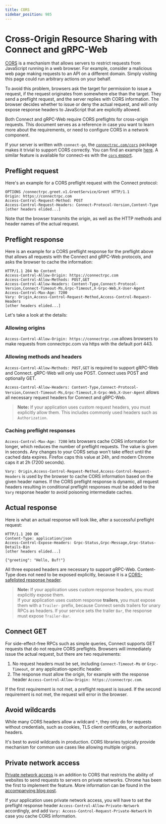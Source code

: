 ```yaml
---
title: CORS
sidebar_position: 985
---
```


# Cross-Origin Resource Sharing with Connect and gRPC-Web

[CORS](https://developer.mozilla.org/en-US/docs/Web/HTTP/CORS) is a mechanism 
that allows servers to restrict requests from JavaScript running in a web 
browser. For example, consider a malicious web page making requests to an API 
on a different domain. Simply visiting this page could run arbitrary actions on 
your behalf.

To avoid this problem, browsers ask the target for permission to issue a request,
if the request originates from somewhere else than the target. They send a
preflight request, and the server replies with CORS information. The browser 
decides whether to issue or deny the actual request, and will only expose 
response headers to JavaScript that are explicitly allowed.

Both Connect and gRPC-Web require CORS preflights for cross-origin requests.
This document serves as a reference in case you want to learn more about the
requirements, or need to configure CORS in a network component.

If your server is written with `connect-go`, the [`connectrpc.com/cors`](https://github.com/connectrpc/cors-go)
package makes it trivial to support CORS correctly. You can find an example [here](/docs/go/deployment#cors).
A similar feature is available for connect-es with the [`cors` export](/docs/node/server-plugins/#cors).



## Preflight request

Here's an example for a CORS preflight request with the Connect protocol:

```
OPTIONS /connectrpc.greet.v1.GreetService/Greet HTTP/1.1
Origin: https://connectrpc.com
Access-Control-Request-Method: POST
Access-Control-Request-Headers: Connect-Protocol-Version,Content-Type
[other headers elided...]
```

Note that the browser transmits the origin, as well as the HTTP methods and 
header names of the actual request.


## Preflight response

Here is an example for a CORS preflight response for the preflight above that
allows all requests with the Connect and gRPC-Web protocols, and asks the browser
to cache the information:

```
HTTP/1.1 204 No Content
Access-Control-Allow-Origin: https://connectrpc.com
Access-Control-Allow-Methods: POST,GET
Access-Control-Allow-Headers: Content-Type,Connect-Protocol-Version,Connect-Timeout-Ms,Grpc-Timeout,X-Grpc-Web,X-User-Agent
Access-Control-Max-Age: 7200
Vary: Origin,Access-Control-Request-Method,Access-Control-Request-Headers
[other headers elided...]
```

Let's take a look at the details:

### Allowing origins

`Access-Control-Allow-Origin: https://connectrpc.com` allows browsers to make 
requests from connectrpc.com via https with the default port 443. 


### Allowing methods and headers

`Access-Control-Allow-Methods: POST,GET` is required to support gRPC-Web and 
Connect. gRPC-Web will only use POST. Connect uses POST and optionally GET.

`Access-Control-Allow-Headers: Content-Type,Connect-Protocol-Version,Connect-Timeout-Ms,Grpc-Timeout,X-Grpc-Web,X-User-Agent`
allows all necessary request headers for Connect and gRPC-Web.

> **Note:** If your application uses custom request headers, you must explicitly 
> allow them. This includes commonly used headers such as `Authorization`.


### Caching preflight responses

`Access-Control-Max-Age: 7200` lets browsers cache CORS information for longer, 
which reduces the number of preflight requests. The value is given in seconds. 
Any changes to your CORS setup won't take effect until the cached data expires. 
Firefox caps this value at 24h, and modern Chrome caps it at 2h (7200 seconds).

`Vary: Origin,Access-Control-Request-Method,Access-Control-Request-Headers` is 
used by the browser to cache CORS information based on the given header names.
If the CORS preflight response is dynamic, all request headers resulting in
conditional preflight responses must be added to the `Vary` response header to 
avoid poisoning intermediate caches.


## Actual response

Here is what an actual response will look like, after a successful preflight 
request:

```
HTTP/1.1 200 OK
Content-Type: application/json
Access-Control-Expose-Headers: Grpc-Status,Grpc-Message,Grpc-Status-Details-Bin
[other headers elided...]

{"greeting": "Hello, Buf!"}
```

All three exposed headers are necessary to support gRPC-Web. Content-Type does 
not need to be exposed explicitly, because it is a [CORS-safelisted response header](https://developer.mozilla.org/en-US/docs/Glossary/CORS-safelisted_response_header).

> **Note:** If your application uses custom response headers, you must explicitly
> expose them.  
> If your application uses custom response **trailers**, you must expose them with
> a `Trailer-` prefix, because Connect sends trailers for unary RPCs as headers.
> If your service sets the trailer `Bar`, the response must expose `Trailer-Bar`.


## Connect GET

For side-effect-free RPCs such as simple queries, Connect supports GET requests
that do not require CORS preflights. Browsers will immediately issue the actual 
request, but there are two requirements:

1. No request headers must be set, including `Connect-Timeout-Ms` or `Grpc-Timeout`, 
   or any application-specific header.
2. The response must allow the origin, for example with the response header 
   `Access-Control-Allow-Origin: https://connectrpc.com`.

If the first requirement is not met, a preflight request is issued. If the second
requirement is not met, the request will error in the browser.


## Avoid wildcards

While many CORS headers allow a wildcard `*`, they only do for requests without 
credentials, such as cookies, TLS client certificates, or authorization headers.

It's best to avoid wildcards in production. CORS 
libraries typically provide mechanism for common use cases like allowing 
multiple origins.


## Private network access

[Private network access](https://wicg.github.io/private-network-access/) is an 
addition to CORS that restricts the ability of websites to send requests to 
servers on private networks. Chrome has been the first to implement the feature. 
More information can be found in the [accompanying blog post](https://developer.chrome.com/blog/private-network-access-update/).

If your application uses private network access, you will have to set the 
preflight response header `Access-Control-Allow-Private-Network` accordingly, 
and add `Vary: Access-Control-Request-Private-Network` in case you cache CORS 
information.
